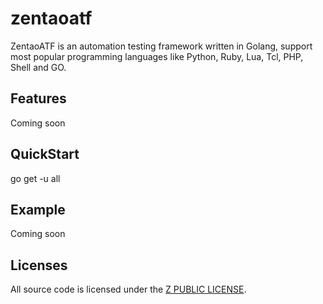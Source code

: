 # zentaoatf
ZentaoATF is an automation testing framework written in Golang, support most popular programming languages like Python, Ruby, Lua, Tcl, PHP, Shell and GO.

## Features
Coming soon

## QuickStart

go get -u all

## Example
Coming soon

## Licenses
All source code is licensed under the [Z PUBLIC LICENSE](LICENSE.md).